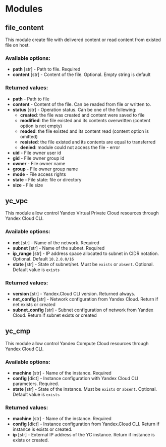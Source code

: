 # Modules

## file_content

This module create file with delivered content or read content from existed file on host.

### Available options:

- **path** [str] - Path to file. Required
- **content** [str] - Content of the file. Optional. Empty string is default

### Returned values:

- **path** - Path to file
- **content** - Content of the file. Can be readed from file or written to.
- **status** [str] - Operation status. Can be one of the follewing:
  - **created**: the file was created and content were saved to file
  - **modified**: the file existed and its contents overwritten (content option is not empty)
  - **readed**: the file existed and its content read (content option is omitted)
  - **resisted**: the file existed and its contents are equal to transferred
  - **denied**: module could not access the file - error
- **uid** - File owner user id
- **gid** - File owner group id
- **owner** - File owner name
- **group** - File owner group name
- **mode** - File access rights
- **state** - File state: file or directory
- **size** - File size

## yc_vpc

This module allow control Yandex Virtual Private Cloud resources through Yandex Cloud CLI.

### Available options:

- **net** [str] - Name of the network. Required
- **subnet** [str] - Name of the subnet. Required
- **ip_range** [str] - IP address space allocated to subnet in CIDR notation. Optional. Default `10.2.0.0/16`
- **state** [str] - State of subnet/net. Must be `exists` or `absent`. Optional. Default value is `exists`

### Returned values:

- **version** [str] - Yandex.Cloud CLI version. Returned always.
- **net_config** [str] - Network configuration from Yandex Cloud. Return if net exists or created
- **subnet_config** [str] - Subnet configuration of network from Yandex Cloud. Return if subnet exists or created

## yc_cmp

This module allow control Yandex Compute Cloud resources through Yandex Cloud CLI.

### Available options:

- **machine** [str] - Name of the instance. Required
- **config** [dict] - Instance configuration with Yandex Cloud CLI parameters. Required.
- **state** [str] - State of the instance. Must be `exists` or `absent`. Optional. Default value is `exists`

### Returned values:

- **machine** [str] - Name of the instance. Required
- **config** [dict] - Instance configuration from Yandex.Cloud CLI. Return if instance is exists or created.
- **ip** [str] - External IP address of the YC instance. Return if instance is exists or created.
